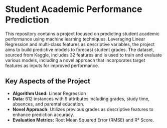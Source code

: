 # Student Academic Performance Prediction

This repository contains a project focused on predicting student academic performance using machine learning techniques. Leveraging Linear Regression and multi-class features as descriptive variables, the project aims to build predictive models to forecast student grades. The dataset, sourced from Kaggle, includes 32 features and is used to train and evaluate various models, including a novel approach that incorporates target features as inputs for improved performance.


## Key Aspects of the Project

- **Algorithm Used:** Linear Regression
- **Data:** 612 instances with 9 attributes including grades, study time, absences, and parental education.
- **Novel Approach:** Utilizes previous grades as descriptive features to enhance prediction accuracy.
- **Evaluation Metrics:** Root Mean Squared Error (RMSE) and R² Score.
  

